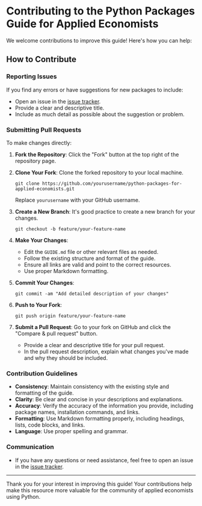 # Contributing to the Python Packages Guide for Applied Economists

We welcome contributions to improve this guide! Here's how you can help:

## How to Contribute

### Reporting Issues

If you find any errors or have suggestions for new packages to include:

- Open an issue in the [issue tracker](https://github.com/clibassi/python-packages-for-applied-economists/issues).
- Provide a clear and descriptive title.
- Include as much detail as possible about the suggestion or problem.

### Submitting Pull Requests

To make changes directly:

1. **Fork the Repository**: Click the "Fork" button at the top right of the repository page.

2. **Clone Your Fork**: Clone the forked repository to your local machine.

    ```
    git clone https://github.com/yourusername/python-packages-for-applied-economists.git
    ```

    Replace `yourusername` with your GitHub username.

3. **Create a New Branch**: It's good practice to create a new branch for your changes.

    ```
    git checkout -b feature/your-feature-name
    ```

4. **Make Your Changes**:

    - Edit the `GUIDE.md` file or other relevant files as needed.
    - Follow the existing structure and format of the guide.
    - Ensure all links are valid and point to the correct resources.
    - Use proper Markdown formatting.

5. **Commit Your Changes**:

    ```
    git commit -am "Add detailed description of your changes"
    ```

6. **Push to Your Fork**:

    ```
    git push origin feature/your-feature-name
    ```

7. **Submit a Pull Request**: Go to your fork on GitHub and click the "Compare & pull request" button.

    - Provide a clear and descriptive title for your pull request.
    - In the pull request description, explain what changes you've made and why they should be included.

### Contribution Guidelines

- **Consistency**: Maintain consistency with the existing style and formatting of the guide.
- **Clarity**: Be clear and concise in your descriptions and explanations.
- **Accuracy**: Verify the accuracy of the information you provide, including package names, installation commands, and links.
- **Formatting**: Use Markdown formatting properly, including headings, lists, code blocks, and links.
- **Language**: Use proper spelling and grammar.

### Communication

- If you have any questions or need assistance, feel free to open an issue in the [issue tracker](https://github.com/clibassi/python-packages-for-applied-economists/issues).

---

Thank you for your interest in improving this guide! Your contributions help make this resource more valuable for the community of applied economists using Python.

